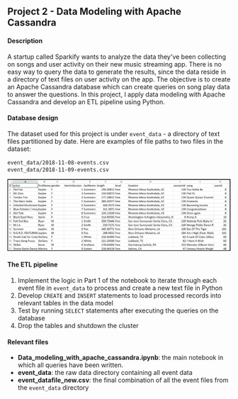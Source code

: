 ## Project 2 - Data Modeling with Apache Cassandra

#### Description
A startup called Sparkify wants to analyze the data they've been collecting on songs and user activity on their new music streaming app. There is no easy way to query the data to generate the results, since the data reside in a directory of text files on user activity on the app. The objective is to create an Apache Cassandra database which can create queries on song play data to answer the questions. In this project, I apply data modeling with Apache Cassandra and develop an ETL pipeline using Python.

#### Database design
The dataset used for this project is under ```event_data``` - a directory of text files partitioned by date. Here are examples of file paths to two files in the dataset:
```
event_data/2018-11-08-events.csv
event_data/2018-11-09-events.csv
```
![image](image/image_event_datafile_new.jpg)

#### The ETL pipeline
1. Implement the logic in Part 1 of the notebook to iterate through each event file in ```event_data``` to process and create a new text file in Python
2. Develop ```CREATE``` and ```INSERT``` statements to load processed records into relevant tables in the data model
3. Test by running ```SELECT``` statements after executing the queries on the database
4. Drop the tables and shutdown the cluster

#### Relevant files
- **Data_modeling_with_apache_cassandra.ipynb**: the main notebook in which all queries have been written.
- **event_data**: the raw data directory containing all event data
- **event_datafile_new.csv**: the final combination of all the event files from the ```event_data``` directory
